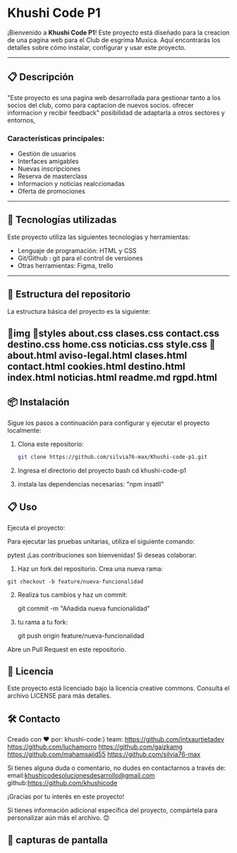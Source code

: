 # Khushi Code P1

¡Bienvenido a **Khushi Code P1**!
 Este proyecto está diseñado para la creacion de una pagina web para el Club de esgrima Muxica. Aquí encontrarás los detalles sobre cómo instalar, configurar y usar este proyecto.

---

## 📋 Descripción

"Este proyecto es una pagina web desarrollada para gestionar tanto a los socios del club, como para captacion de nuevos socios. ofrecer informacion y recibir feedback" posibilidad de adaptarla a otros sectores y entornos,

### Características principales:

  - Gestión de usuarios
  - Interfaces amigables
  - Nuevas inscripciones
  - Reserva de masterclass
  - Informacion y noticias realccionadas
  - Oferta de promociones
---

## 🚀 Tecnologías utilizadas

Este proyecto utiliza las siguientes tecnologías y herramientas:

- Lenguaje de programación: HTML y CSS 
- Git/Github : git para el control de versiones
- Otras herramientas: Figma, trello

---

## 📂 Estructura del repositorio

La estructura básica del proyecto es la siguiente:

  📂img
  📂styles
  about.css
  clases.css
  contact.css
  destino.css
  home.css
  noticias.css
    style.css
  📂
  about.html
  aviso-legal.html
  clases.html
  contact.html
  cookies.html
  destino.html
  index.html
  noticias.html
  readme.md
  rgpd.html
---


## 📦 Instalación

Sigue los pasos a continuación para configurar y ejecutar el proyecto localmente:

1. Clona este repositorio:
   ```bash
   git clone https://github.com/silvia76-max/Khushi-code-p1.git


2. Ingresa el directorio del proyecto
 bash
  cd khushi-code-p1

3. instala las dependencias necesarias:
    "npm insatll"


## 📋 Uso 
Ejecuta el proyecto:

Para ejecutar las pruebas unitarias, utiliza el siguiente comando:

  pytest
¡Las contribuciones son bienvenidas! Si deseas colaborar:

   1.  Haz un fork del repositorio.
    Crea una nueva rama:

    git checkout -b feature/nueva-funcionalidad

2. Realiza tus cambios y haz un commit:

   git commit -m "Añadida nueva funcionalidad"

3. tu rama a tu fork:

   git push origin feature/nueva-funcionalidad

 Abre un Pull Request en este repositorio.

## 📄 Licencia

Este proyecto está licenciado bajo la licencia creative commons. Consulta el archivo LICENSE para más detalles.

## 🛠 Contacto

Creado con ❤️ por: khushi-code:)
team:
https://github.com/intxaurtietadev
https://github.com/luchamorro
https://github.com/gaizkamg
https://github.com/mahamsajid55
https://github.com/silvia76-max

Si tienes alguna duda o comentario, no dudes en contactarnos a través de:
 email:khushicodesolucionesdesarrollo@gmail.com
 github:https://github.com/khushicode


¡Gracias por tu interés en este proyecto!


Si tienes información adicional específica del proyecto, compártela para personalizar aún más el archivo. 😊

## 📂 capturas de pantalla